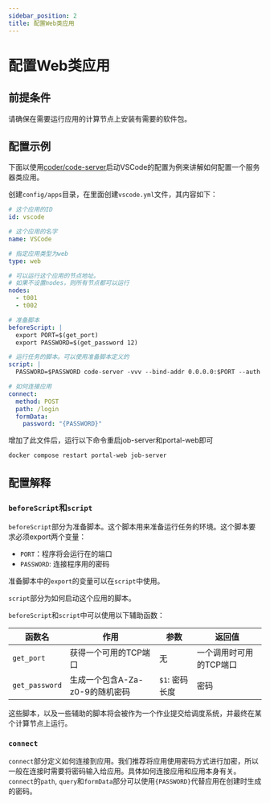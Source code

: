 ```yaml
---
sidebar_position: 2
title: 配置Web类应用
---
```


# 配置Web类应用 

## 前提条件

请确保在需要运行应用的计算节点上安装有需要的软件包。

## 配置示例

下面以使用[coder/code-server](https://github.com/coder/code-server)启动VSCode的配置为例来讲解如何配置一个服务器类应用。

创建`config/apps`目录，在里面创建`vscode.yml`文件，其内容如下：

```yaml title="config/apps/vscode.yml"
# 这个应用的ID
id: vscode

# 这个应用的名字
name: VSCode

# 指定应用类型为web
type: web

# 可以运行这个应用的节点地址。
# 如果不设置nodes，则所有节点都可以运行
nodes:
  - t001
  - t002

# 准备脚本
beforeScript: |
  export PORT=$(get_port)
  export PASSWORD=$(get_password 12)

# 运行任务的脚本。可以使用准备脚本定义的
script: |
  PASSWORD=$PASSWORD code-server -vvv --bind-addr 0.0.0.0:$PORT --auth password

# 如何连接应用
connect:
  method: POST
  path: /login
  formData:
    password: "{PASSWORD}"
```

增加了此文件后，运行以下命令重启job-server和portal-web即可

```bash
docker compose restart portal-web job-server
```

## 配置解释

### `beforeScript`和`script`

`beforeScript`部分为准备脚本。这个脚本用来准备运行任务的环境。这个脚本要求必须export两个变量：

- `PORT`：程序将会运行在的端口
- `PASSWORD`: 连接程序用的密码

准备脚本中的`export`的变量可以在`script`中使用。

`script`部分为如何启动这个应用的脚本。

`beforeScript`和`script`中可以使用以下辅助函数：

| 函数名         | 作用                            | 参数           | 返回值                  |
| -------------- | ------------------------------- | -------------- | ----------------------- |
| `get_port`     | 获得一个可用的TCP端口           | 无             | 一个调用时可用的TCP端口 |
| `get_password` | 生成一个包含A-Za-z0-9的随机密码 | `$1`: 密码长度 | 密码                    |

这些脚本，以及一些辅助的脚本将会被作为一个作业提交给调度系统，并最终在某个计算节点上运行。

### `connect`

`connect`部分定义如何连接到应用。我们推荐将应用使用密码方式进行加密，所以一般在连接时需要将密码输入给应用。具体如何连接应用和应用本身有关。`connect`的`path`, `query`和`formData`部分可以使用`{PASSWORD}`代替应用在创建时生成的密码。

